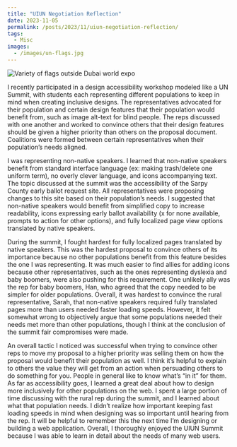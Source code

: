 ```yaml
---
title: "UIUN Negotiation Reflection"
date: 2023-11-05
permalink: /posts/2023/11/uiun-negotiation-reflection/
tags:
  - Misc
images:
  - /images/un-flags.jpg
---
```


![Variety of flags outside Dubai world expo](/images/un-flags.jpg)

I recently participated in a design accessibility workshop modeled like a UN Summit, with students each representing different populations to keep in mind when creating inclusive designs. The representatives advocated for their population and certain design features that their population would benefit from, such as image alt-text for blind people. The reps discussed with one another and worked to convince others that their design features should be given a higher priority than others on the proposal document. Coalitions were formed between certain representatives when their population’s needs aligned.

I was representing non-native speakers. I learned that non-native speakers benefit from standard interface language (ex: making trash/delete one uniform term), no overly clever language, and icons accompanying text. The topic discussed at the summit was the accessibility of the Sarpy County early ballot request site. All representatives were proposing changes to this site based on their population’s needs. I suggested that non-native speakers would benefit from simplified copy to increase readability, icons expressing early ballot availability (x for none available, prompts to action for other options), and fully localized page view options translated by native speakers.

During the summit, I fought hardest for fully localized pages translated by native speakers. This was the hardest proposal to convince others of its importance because no other populations benefit from this feature besides the one I was representing. It was much easier to find allies for adding icons because other representatives, such as the ones representing dyslexia and baby boomers, were also pushing for this requirement. One unlikely ally was the rep for baby boomers, Han, who agreed that the copy needed to be simpler for older populations. Overall, it was hardest to convince the rural representative, Sarah, that non-native speakers required fully translated pages more than users needed faster loading speeds. However, it felt somewhat wrong to objectively argue that some populations needed their needs met more than other populations, though I think at the conclusion of the summit fair compromises were made.

An overall tactic I noticed was successful when trying to convince other reps to move my proposal to a higher priority was selling them on how the proposal would benefit their population as well. I think it’s helpful to explain to others the value they will get from an action when persuading others to do something for you. People in general like to know what’s “in it” for them. As far as accessibility goes, I learned a great deal about how to design more inclusively for other populations on the web. I spent a large portion of time discussing with the rural rep during the summit, and I learned about what that population needs. I didn’t realize how important keeping fast loading speeds in mind when designing was so important until hearing from the rep. It will be helpful to remember this the next time I’m designing or building a web application. Overall, I thoroughly enjoyed the UIUN Summit because I was able to learn in detail about the needs of many web users.
